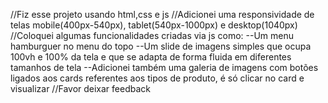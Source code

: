 //Fiz esse projeto usando html,css e js
//Adicionei uma responsividade de telas mobile(400px-540px), tablet(540px-1000px) e desktop(1040px)
//Coloquei algumas funcionalidades criadas via js como:
  --Um menu hamburguer no menu do topo
  --Um slide de imagens simples que ocupa 100vh e 100% da tela e que se adapta de forma fluida em diferentes tamanhos de tela
  --Adicionei também uma galeria de imagens com botões ligados aos cards referentes aos tipos de produto, é só clicar no card e visualizar
//Favor deixar feedback